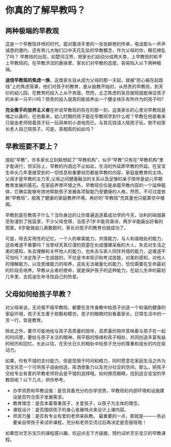 # 你真的了解早教吗？

## 两种极端的早教观

这是一个早教班井喷的时代，面对塞进手里的一张张鲜艳的传单，电话那头一声声诚恳的邀约，还有育儿大咖们口中天花乱坠的早教概念，作为父母的你，眼花缭乱了吗？
早教班的出现，如楚河汉界，把家长们自动分成两大类，上早教班的和不上早教班的。在早教洪流的裹挟里，家长们对早教的态度，容易陷入以下两种极端。

**迷信早教班的焦虑一族**，这类家长自从成为父母的那一天起，就被“担心输在起跑线”上的焦虑笼罩，他们对孩子的教育，是从胎教开始的，从昂贵的早教班，到天价的幼儿园，在教育的投入上从不吝啬。然而，忐忑焦虑的盲目报班就能保证孩子的未来一马平川吗？昂贵的投入就真的能培养出一个健全快乐有所作为的孩子吗?

**完全撒手的放养主义者**在听说早教班的存在的那一刻，这类家长的心里对早教班是嗤之以鼻的，在他看来，幼儿时期的孩子能在早教班学到什么呢？早教在他是看来只是由老师陪着孩子玩一玩简单的小游戏而已，与其花钱请人陪孩子玩，倒不如家长老人自己陪孩子。可是，真相真的如此吗？

## 早教班要不要上？

提起“早教”，许多家长立刻联想起了“早教机构”，似乎“早教”只有在“早教机构”里才能进行，但实际上，早教的内涵远不止如此，生活的外延即早教的外延。在宝宝生命头几年里接受到的一切信息和重要经历都是早教的内容，家庭是教育的主场，父母才是早教的主力军,父母之间健康融洽的关系以及足够的亲子陪伴是幼儿早期教育发展的基石。在家庭养育环境之外，早教班仅仅是承载早教内容的一个延伸载体，它确实能够有效地帮助孩子发展各项智能乃至健康的人格，然而，不可过度依赖“早教班”，脱离了健康的家庭教养环境，再好的“早教班”充其量也只能算空中楼阁。

早教到底在教孩子什么？当你身边的让你普遍追逐着成功学的今天，功利的硝烟甚至弥漫到了摇篮里，不少父母觉得，当孩子1岁半能背唐诗，两岁半能画出好看的图案，6岁能做幼儿奥数题时，家长对孩子的教育也就成功了。

可是，除去实用性的记忆，一个人的审美能力，共情能力，与人和谐相处的能力，这些难道不重要吗？当曾经天真烂漫的孩童在长成僵硬呆板的大人，失去对生活之美的感知，失去理解和关怀他人的能力，也失去与家人同伴共情的能力，这难道不可怕吗？决定孩子一生成就的，不仅是书本知识和考试技能，对美的感知，对他人的理解能力，以及思维能力的培养，这些无法被量化的能力，恰恰需要在生命最初的阶段去培养。早教从业者的使命，就是保护孩子的这种能力，在幼儿生命的最初几年里，去启迪生命寻找自己的热爱。

## 父母如何给孩子早教？
对父母来说，无论报不报早教班，都要在言传身教中给孩子创造一个和谐的健康的家庭环境，孩子天生善于观察和模仿，孩子的眼睛时刻看着家长，日常生活中的一言一行，皆是教育。

除此之外，要尽可能地给与孩子高质量的陪伴，高质量的陪伴意味着与孩子在一起的时间里，要给与孩子关注的眼神，用平稳的情绪和孩子相处，共同创造丰富有益的经历和回忆，长此以往，在天长日久的相处中给孩子充分的尊重和成长的内在驱动力。

如果，你有不错的支付能力，但是受限于时间和精力，同时愿意在家庭生活之外为宝宝另觅一个可供孩子自由创造，挥洒想象力以及充分社交的空间，那么，把孩子交给专业有爱的早教老师将会是不错的选择哦。如何擦亮眼睛，找到适合宝宝的早教班呢？以下几点，供你参考。

- 办学资质和早教设施：是否具备充分的办学资质，早教班的内部环境和设施建设是否符合孩子发展需求。
- 教育理念：是否本着尊重孩子，关爱孩子，以孩子为主体的理念。
- 课程设计：是否围绕孩子的身心发展特点来设计上课内容。
- 师资力量：是否有专业有爱的老师来执教。
最重要的一点，那就是———务必要亲自带孩子来试听课程，充分和老师交流过后再决定是否报班哦！


如果您对艺乐宝贝的课程感兴趣，欢迎点击下方链接，预约试听艺乐宝贝的早教课程。

